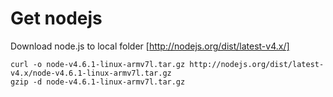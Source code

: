 # Get nodejs
Download node.js to local folder [http://nodejs.org/dist/latest-v4.x/] 
```
curl -o node-v4.6.1-linux-armv7l.tar.gz http://nodejs.org/dist/latest-v4.x/node-v4.6.1-linux-armv7l.tar.gz 
gzip -d node-v4.6.1-linux-armv7l.tar.gz
```



